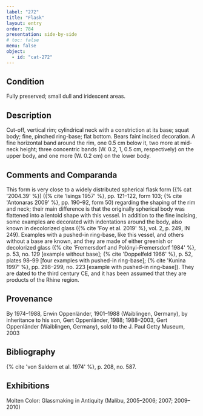 ```yaml
---
label: "272"
title: "Flask"
layout: entry
order: 784
presentation: side-by-side
# toc: false
menu: false
object:
  - id: "cat-272"
---
```


## Condition

Fully preserved; small dull and iridescent areas.

## Description

Cut-off, vertical rim; cylindrical neck with a constriction at its base; squat body; fine, pinched ring-base; flat bottom. Bears faint incised decoration. A fine horizontal band around the rim, one 0.5 cm below it, two more at mid-neck height; three concentric bands (W. 0.2, 1, 0.5 cm, respectively) on the upper body, and one more (W. 0.2 cm) on the lower body.

## Comments and Comparanda

This form is very close to a widely distributed spherical flask form ({% cat '2004.39' %}) ({% cite 'Isings 1957' %}, pp. 121–122, form 103; {% cite 'Antonaras 2009' %}, pp. 190–92, form 50) regarding the shaping of the rim and neck; their main difference is that the originally spherical body was flattened into a lentoid shape with this vessel. In addition to the fine incising, some examples are decorated with indentations around the body, also known in decolorized glass ({% cite 'Foy et al. 2019' %}, vol. 2, p. 249, IN 249). Examples with a pushed-in ring-base, like this vessel, and others without a base are known, and they are made of either greenish or decolorized glass ({% cite 'Fremersdorf and Polónyi-Fremersdorf 1984' %}, p. 53, no. 129 [example without base]; {% cite 'Doppelfeld 1966' %}, p. 52, plates 98–99 [four examples with pushed-in ring-base]; {% cite 'Kunina 1997' %}, pp. 298–299, no. 223 [example with pushed-in ring-base]). They are dated to the third century CE, and it has been assumed that they are products of the Rhine region.

## Provenance

By 1974–1988, Erwin Oppenländer, 1901–1988 (Waiblingen, Germany), by inheritance to his son, Gert Oppenländer, 1988; 1988–2003, Gert Oppenländer (Waiblingen, Germany), sold to the J. Paul Getty Museum, 2003

## Bibliography

{% cite 'von Saldern et al. 1974' %}, p. 208, no. 587.

## Exhibitions

Molten Color: Glassmaking in Antiquity (Malibu, 2005–2006; 2007; 2009–2010)